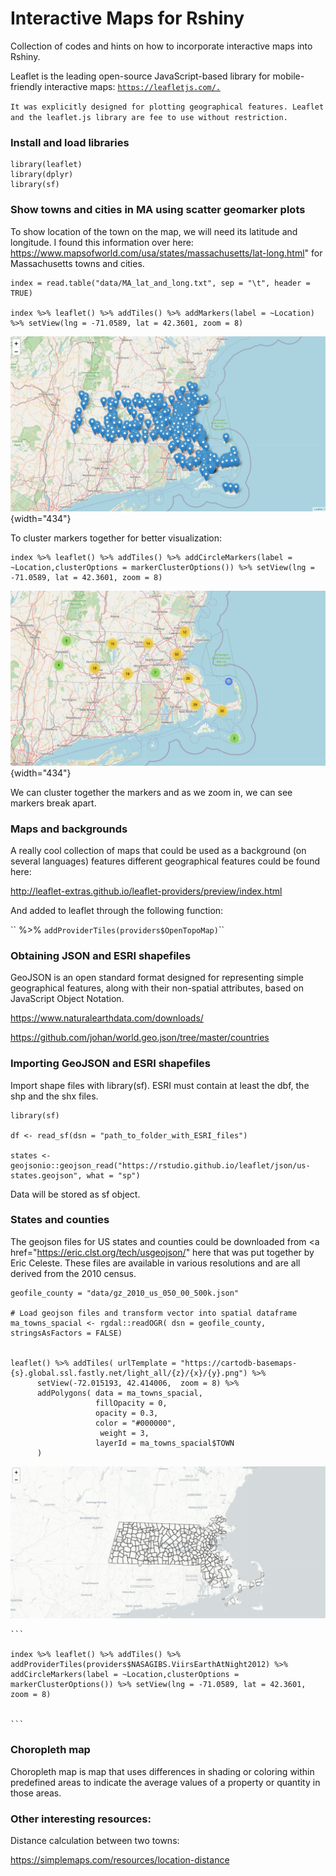 # Interactive Maps for Rshiny

Collection of codes and hints on how to incorporate interactive maps into Rshiny.

Leaflet is the leading open-source JavaScript-based library for mobile-friendly interactive maps: [`https://leafletjs.com/.`](https://leafletjs.com/%22)

`It was explicitly designed for plotting geographical features. Leaflet and the leaflet.js library are fee to use without restriction.`

### Install and load libraries

    library(leaflet)
    library(dplyr)
    library(sf)

### Show towns and cities in MA using scatter geomarker plots

To show location of the town on the map, we will need its latitude and longitude. I found this information over here: <https://www.mapsofworld.com/usa/states/massachusetts/lat-long.html>" for Massachusetts towns and cities.

    index = read.table("data/MA_lat_and_long.txt", sep = "\t", header = TRUE)

    index %>% leaflet() %>% addTiles() %>% addMarkers(label = ~Location) %>% setView(lng = -71.0589, lat = 42.3601, zoom = 8)

![](images/Screenshot%202023-03-15%20at%206.57.02%20PM.png "Towns and cities in MA"){width="434"}

To cluster markers together for better visualization:

    index %>% leaflet() %>% addTiles() %>% addCircleMarkers(label = ~Location,clusterOptions = markerClusterOptions()) %>% setView(lng = -71.0589, lat = 42.3601, zoom = 8)

![](images/Screenshot%202023-03-15%20at%207.06.50%20PM.png){width="434"}

We can cluster together the markers and as we zoom in, we can see markers break apart.

### Maps and backgrounds

A really cool collection of maps that could be used as a background (on several languages) features different geographical features could be found here:

<http://leaflet-extras.github.io/leaflet-providers/preview/index.html>

And added to leaflet through the following function:

\`\` %\>% `addProviderTiles(providers$OpenTopoMap)`\`\`

### Obtaining JSON and ESRI shapefiles

GeoJSON is an open standard format designed for representing simple geographical features, along with their non-spatial attributes, based on JavaScript Object Notation.

<https://www.naturalearthdata.com/downloads/>

<https://github.com/johan/world.geo.json/tree/master/countries>

### Importing GeoJSON and ESRI shapefiles

Import shape files with library(sf). ESRI must contain at least the dbf, the shp and the shx files.

    library(sf)

    df <- read_sf(dsn = "path_to_folder_with_ESRI_files")

    states <- geojsonio::geojson_read("https://rstudio.github.io/leaflet/json/us-states.geojson", what = "sp")

Data will be stored as sf object.

### States and counties

The geojson files for US states and counties could be downloaded from \<a href="<https://eric.clst.org/tech/usgeojson/>" here </a> that was put together by Eric Celeste. These files are available in various resolutions and are all derived from the 2010 census.

    geofile_county = "data/gz_2010_us_050_00_500k.json"

    # Load geojson files and transform vector into spatial dataframe
    ma_towns_spacial <- rgdal::readOGR( dsn = geofile_county, stringsAsFactors = FALSE)


    leaflet() %>% addTiles( urlTemplate = "https://cartodb-basemaps-{s}.global.ssl.fastly.net/light_all/{z}/{x}/{y}.png") %>%
          setView(-72.015193, 42.414006,  zoom = 8) %>%
          addPolygons( data = ma_towns_spacial,
                       fillOpacity = 0,
                       opacity = 0.3,
                       color = "#000000",
                        weight = 3,
                       layerId = ma_towns_spacial$TOWN
          )

![](images/Screenshot%202023-03-16%20at%207.27.52%20AM.png)

    ```

    index %>% leaflet() %>% addTiles() %>% addProviderTiles(providers$NASAGIBS.ViirsEarthAtNight2012) %>% addCircleMarkers(label = ~Location,clusterOptions = markerClusterOptions()) %>% setView(lng = -71.0589, lat = 42.3601, zoom = 8)


    ```

### Choropleth map

Choropleth map is map that uses differences in shading or coloring within predefined areas to indicate the average values of a property or quantity in those areas.

### Other interesting resources:

Distance calculation between two towns:

<https://simplemaps.com/resources/location-distance>

